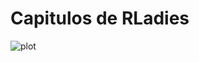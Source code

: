 # Capitulos de RLadies

![plot](https://github.com/r0mymendez/R/blob/master/DatosDeMiercoles/20190625/plot.jpg)
